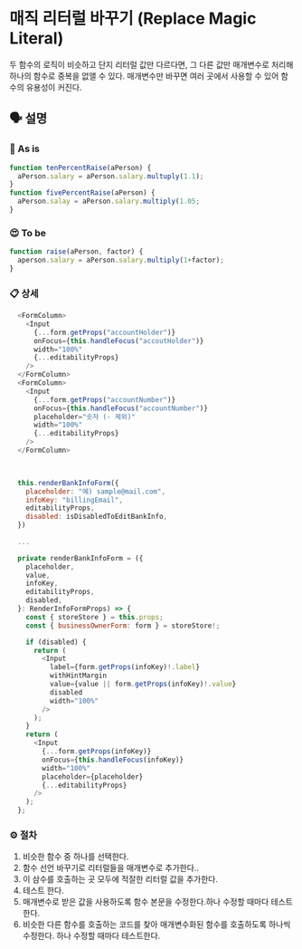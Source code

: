 # 매직 리터럴 바꾸기 (Replace Magic Literal)

두 함수의 로직이 비슷하고 단지 리터럴 값만 다르다면, 그 다른 값만 매개변수로 처리해 하나의 함수로 중복을 없앨 수 있다.
매개변수만 바꾸면 여러 곳에서 사용할 수 있어 함수의 유용성이 커진다.

## 🗣 설명

### 🧐 As is

```js
function tenPercentRaise(aPerson) {
  aPerson.salary = aPerson.salary.multuply(1.1);
}
function fivePercentRaise(aPerson) {
  aPerson.salay = aPerson.salary.multiply(1.05;
}
```

### 😍 To be

```js
function raise(aPerson, factor) {
  aperson.salary = aPerson.salary.multiply(1+factor);
}
```

### 📋 상세

```js
  <FormColumn>
    <Input
      {...form.getProps("accountHolder")}
      onFocus={this.handleFocus("accoutHolder")}
      width="100%"
      {...editabilityProps}
    />
  </FormColumn>
  <FormColumn>
    <Input
      {...form.getProps("accountNumber")}
      onFocus={this.handleFocus("accountNumber")}
      placeholder="숫자 (- 제외)"
      width="100%"
      {...editabilityProps}
    />
  </FormColumn>
  
```

```js

  this.renderBankInfoForm({
    placeholder: "예) sample@mail.com",
    infoKey: "billingEmail",
    editabilityProps,
    disabled: isDisabledToEditBankInfo,
  })
  
  ...

  private renderBankInfoForm = ({
    placeholder,
    value,
    infoKey,
    editabilityProps,
    disabled,
  }: RenderInfoFormProps) => {
    const { storeStore } = this.props;
    const { businessOwnerForm: form } = storeStore!;

    if (disabled) {
      return (
        <Input
          label={form.getProps(infoKey)!.label}
          withHintMargin
          value={value || form.getProps(infoKey)!.value}
          disabled
          width="100%"
        />
      );
    }
    return (
      <Input
        {...form.getProps(infoKey)}
        onFocus={this.handleFocus(infoKey)}
        width="100%"
        placeholder={placeholder}
        {...editabilityProps}
      />
    );
  };

```

### ⚙️ 절차

1. 비슷한 함수 중 하나를 선택한다.
2. 함수 선언 바꾸기로 리터럴들을 매개변수로 추가한다..
3. 이 삼수를 호출하는 곳 모두에 적잘한 리터럴 값을 추가한다.
4. 테스트 한다.
5. 매개변수로 받은 값을 사용하도록 함수 본문을 수정한다.하나 수정할 때마다 테스트한다.
6. 비슷한 다른 함수를 호출하는 코드를 찾아 매개변수화된 함수를 호출하도록 하나씩 수정한다. 하나 수정할 때마다 테스트한다.
